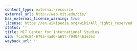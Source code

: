 ```yaml
---
content_type: external-resource
external_url: http://web.mit.edu/cis/
has_external_license_warning: true
license: https://en.wikipedia.org/wiki/All_rights_reserved
status: ''
title: MIT Center for International Studies
uid: fca70c84-079a-4ad6-a697-f9404461e363
wayback_url: ''
---
```

